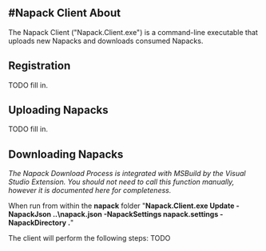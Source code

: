 #Napack Client
About
---------
The Napack Client ("Napack.Client.exe") is a command-line executable that uploads new Napacks and downloads consumed Napacks.

Registration
------------
TODO fill in.

Uploading Napacks
----------------------
TODO fill in.

Downloading Napacks
------------------------
*The Napack Download Process is integrated with MSBuild by the Visual Studio Extension. You should not need to call this function manually, however it is documented here for completeness.*

When run from within the **napack** folder
"**Napack.Client.exe Update -NapackJson ..\napack.json -NapackSettings napack.settings -NapackDirectory .**"

The client will perform the following steps: TODO